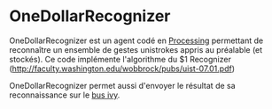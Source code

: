 # OneDollarRecognizer

OneDollarRecognizer  est un agent codé en [Processing](https://www.processing.org) permettant de reconnaître un ensemble de gestes unistrokes appris au préalable (et stockés). Ce code implémente l'algorithme du $1 Recognizer (http://faculty.washington.edu/wobbrock/pubs/uist-07.01.pdf)

OneDollarRecognizer permet aussi d'envoyer le résultat de sa reconnaissance sur le [bus ivy](https://github.com/truillet/ivy).
